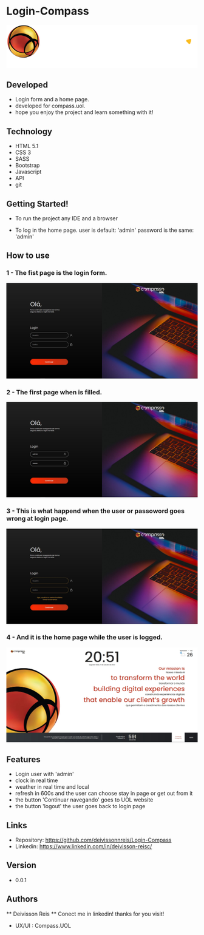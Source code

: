# Login-Compass
![Project logo](https://github.com/deivissonnreis/Login-Compass/blob/main/src/imgs/Logo-Compasso.svg)

## Developed
- Login form and a home page.
- developed for compass.uol.
- hope you enjoy the project and learn something with it!

## Technology
* HTML 5.1
* CSS 3
* SASS
* Bootstrap 
* Javascript
* API 
* git 

## Getting Started! 

* To run the project
  any IDE and a browser
  
* To log in the home page.
  user is default: 'admin'
  password is the same: 'admin'
  
## How to use

### 1 - The fist page is the login form.
![login page](https://github.com/deivissonnreis/Login-Compass/blob/main/src/readme/login.JPG)

### 2 - The first page when is filled.

![login page filled](https://github.com/deivissonnreis/Login-Compass/blob/main/src/readme/login_form.JPG)

### 3 - This is what happend when the user or passoword goes wrong at login page.

![erro login](https://github.com/deivissonnreis/Login-Compass/blob/main/src/readme/login_error.JPG)

### 4 - And it is the home page while the user is logged.
![logged page](https://github.com/deivissonnreis/Login-Compass/blob/main/src/readme/home_page.JPG)

## Features
- Login user with 'admin'
- clock in real time
- weather in real time and local
- refresh in 600s and the user can choose stay in page or get out from it 
- the button 'Continuar navegando' goes to UOL website
- the button 'logout' the user goes back to login page

## Links
  - Repository: https://github.com/deivissonnreis/Login-Compass
  - Linkedin: https://www.linkedin.com/in/deivisson-reisc/


## Version

  - 0.0.1

## Authors

** Deivisson Reis **
  Conect me in linkedin!
  thanks for you visit!

- UX/UI : Compass.UOL

